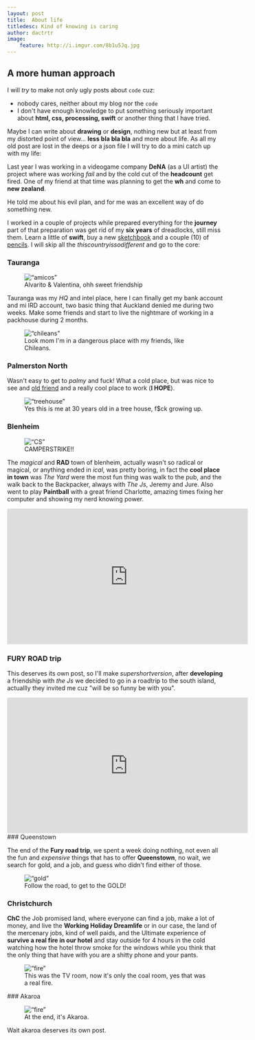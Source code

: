 ```yaml
---
layout: post
title:  About life
titledesc: Kind of knowing is caring
author: dactrtr
image:
    feature: http://i.imgur.com/8b1u5Jq.jpg
---
```


## A more human approach 
 I will *try* to make not only ugly posts about `code` cuz:
 
- nobody cares, neither about my blog nor the `code`
- I don't have enough knowledge to put something seriously important about **html, css, processing, swift** or another thing that I have tried.

Maybe I can write about **drawing** or **design**, nothing new but at least from my distorted point of view... **less bla bla bla** and more about life.
As all my old post are lost in the deeps or a json file I will try to do a mini catch up with my life:

Last year I was working in a videogame company **DeNA** (as a UI artist) the project where was working *fail* and by the cold cut of the **headcount** get fired. One of my friend at that time was planning to get the **wh** and come to **new zealand**. 

He told me about his evil plan, and for me was an excellent way of do something new.

I worked in a couple of projects while prepared everything for the **journey** part of that preparation was get rid of my **six years** of dreadlocks, still miss them. Learn a little of **swift**, buy a new [sketchbook](http://www.jetpens.com/Midori-Traveler-s-Notebook-Refill-Passport-Size-Blank-MD-Paper/pd/13640) and a couple (10) of [pencils](http://www.ebay.com/itm/MoMa-MUJI-Gel-Ink-Ball-Point-Pen-0-38mm-Black-color-10pcs-/170984994968).
I will skip all the *thiscountryissodifferent* and go to the core:

### Tauranga

<figure class="figimg">
   <img src="http://i.imgur.com/RFh7LHL.jpg" alt=“amicos”>
<figcaption>
Alvarito & Valentina, ohh sweet friendship 
</figcaption>
</figure>

Tauranga was my *HQ* and intel place, here I can finally get my bank account and mi IRD account, two basic thing that Auckland denied me during two weeks. Make some friends and start to live the nightmare of working in a packhouse during 2 months.

<figure class="figimg">
   <img src="http://i.imgur.com/hLaUiKG.jpg" alt=“chileans”>
<figcaption>
Look mom I'm in a dangerous place with my friends, like Chileans. 
</figcaption>
</figure>

### Palmerston North

Wasn't easy to get to *palmy* and fuck! What a cold place, but was nice to see and [old friend](http://miguel.co.nz/blog) and a really cool place to work (**I HOPE**).

<figure class="figimg">
   <img src="http://i.imgur.com/SaQY7RT.jpg" alt=“treehouse”>
<figcaption>
Yes this is me at 30 years old in a tree house, f$ck growing up. 
</figcaption>
</figure>



### Blenheim
<figure class="figimg">
   <img src="http://i.imgur.com/VQJpPVD.jpg" alt=“CS”>
<figcaption>
CAMPERSTRIKE!!
</figcaption>
</figure>


The *magical* and **RAD** town of blenheim, actually wasn't so radical or magical, or anything ended in *ical*, was pretty boring, in fact the **cool place in town** was *The Yard* were the most fun thing was walk to the pub, and the walk back to the Backpacker, always with *The Js*, Jeremy and Jure.
Also went to play **Paintball** with a great friend Charlotte, amazing times fixing her computer and showing my nerd knowing power.
<iframe width="560" height="315" src="https://www.youtube.com/embed/uBXnMRo3wiw" frameborder="0" allowfullscreen></iframe> 

### FURY ROAD trip

This deserves its own post, so I'll make *supershortversion*, after **developing** a friendship with *the Js* we decided to go in a roadtrip to the south island, actuallly they invited me cuz "will be so funny be with you".
<iframe width="560" height="315" src="https://www.youtube.com/embed/Gcysx72HpSk" frameborder="0" allowfullscreen></iframe>
### Queenstown

The end of the **Fury road trip**, we spent a week doing nothing, not even all the fun and *expensive* things that has to offer **Queenstown**, no wait, we search for gold, and a job, and guess who didn't find either of those.

<figure class="figimg">
   <img src="http://i.imgur.com/zFj5E9D.jpg" alt=“gold”>
<figcaption>
Follow the road, to get to the GOLD!
</figcaption>
</figure>

### Christchurch

**ChC** the Job promised land, where everyone can find a job, make a lot of money, and live the **Working Holiday Dreamlife** or in our case, the land of the mercenary jobs, kind of well paids, and the Ultimate experience of **survive a real fire in our hotel** and stay outside for 4 hours in the cold watching how the hotel throw smoke for the windows while you think that the only thing that have with you are a shitty phone and your pants. 

<figure class="figimg">
   <img src="http://i.imgur.com/0j2m7Ik.jpg" alt=“fire”>
<figcaption>
This was the TV room, now it's only the coal room, yes that was a real fire.
</figcaption>
</figure>
### Akaroa

<figure class="figimg">
   <img src="http://i.imgur.com/tLWrAOF.jpg" alt=“fire”>
<figcaption>
At the end, it's Akaroa.
</figcaption>
</figure>
Wait akaroa deserves its own post. 